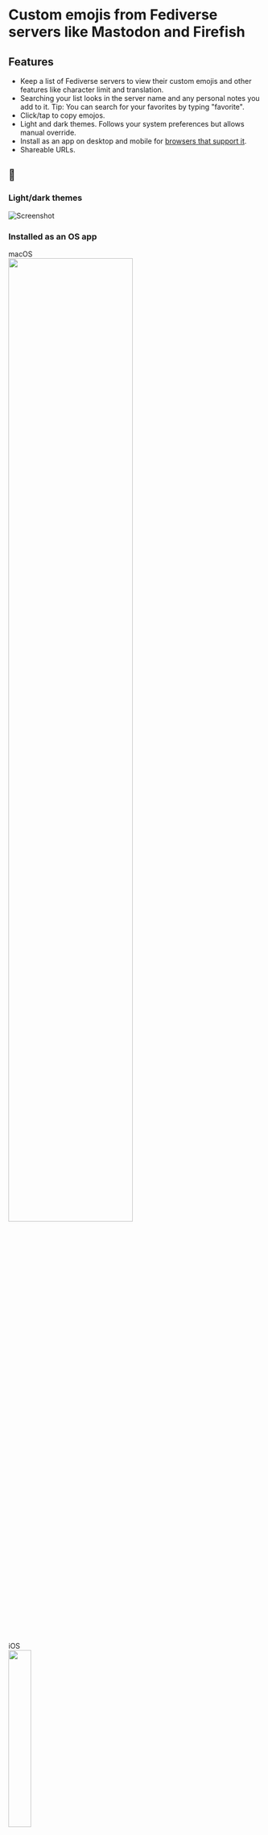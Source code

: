 # Custom emojis from Fediverse servers like Mastodon and Firefish
  
## Features

- Keep a list of Fediverse servers to view their custom emojis and other features like character limit and translation.
- Searching your list looks in the server name and any personal notes you add to it. Tip: You can search for your favorites by typing "favorite".
- Click/tap to copy emojos.
- Light and dark themes. Follows your system preferences but allows manual override.
- Install as an app on desktop and mobile for [browsers that support it](https://web.dev/learn/pwa/progressive-web-apps/#compatibility).
- Shareable URLs.

## 📸

### Light/dark themes
![Screenshot](https://i.imgur.com/UNum05Y.png)  

### Installed as an OS app

<p>
  macOS <br>
  <img src="https://i.imgur.com/n6POC5o.png"  width="70%">
</p>
<p>
  iOS <br>
  <img src="https://i.imgur.com/t879fE0.png"  width="30%">
</p>

## Test locally

Node 20 seems to break Babel which breaks React so if you run into that issue you should use Node 18 and add it to your PATH e.g.
```shell
brew install node@18
echo 'export PATH="/opt/homebrew/opt/node@18/bin:$PATH"' >> ~/.zshrc
```

```shell
npm install
npm run dev # start dev server
npm run build # build for production
npm run preview # locally preview production build
```

If you want to run it on a different port:
```shell
npm run dev -- --port 8000
```

## Development details
<details> 
<summary>See more</summary>

The app was bootstrapped with [Vite](https://vitejs.dev) as the bundler and dev server and the React template:
```shell
npm create vite@latest name-of-your-project -- --template react
# follow prompts
cd <your new project directory>
npm install <your dependencies>
npm run dev
```
Icons created with [Favicon Generator](https://realfavicongenerator.net).  

The service worker was generated with [Vite Plugin PWA](https://vite-pwa-org.netlify.app/guide/). It was used to: 
- Generate the manifest.
- Configure the manifest with a link in the `head` of the app entry point.
- Generate a service worker.
- Generate a script to register the sw.
See [here](https://github.com/vite-pwa/vite-plugin-pwa/blob/main/src/types.ts) for details on the plugin options.  

To install the plugin:
```shell
npm i vite-plugin-pwa -D
```

### Recommended deployment
The current deployment has these characteristics:
- Hosted as a secure static site on object storage (S3). 
- Served through a CDN (CloudFront). 
  - A CloudFront Function to rewrite URIs that are meant to be handled by client-side routing.
  - A Content Security Policy for the response headers from the distribution.
  - Using edge locations in North America and Europe.
- Users routed by Route 53 with a custom domain.
- Using Infrastructure as Code (CloudFormation).
</details>  